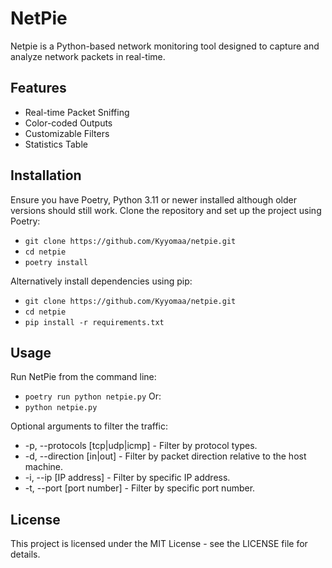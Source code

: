 # NetPie
Netpie is a Python-based network monitoring tool designed to capture and analyze network packets in real-time.

## Features
- Real-time Packet Sniffing
- Color-coded Outputs
- Customizable Filters
- Statistics Table

## Installation
Ensure you have Poetry, Python 3.11 or newer installed although older versions should still work. Clone the repository and set up the project using Poetry: 
- `git clone https://github.com/Kyyomaa/netpie.git`
- `cd netpie`
- `poetry install`

Alternatively install dependencies using pip:
- `git clone https://github.com/Kyyomaa/netpie.git`
- `cd netpie`
- `pip install -r requirements.txt`

## Usage
Run NetPie from the command line:
- `poetry run python netpie.py`
Or:
- `python netpie.py`

Optional arguments to filter the traffic:

- -p, --protocols [tcp|udp|icmp] - Filter by protocol types.  
- -d, --direction [in|out] - Filter by packet direction relative to the host machine.  
- -i, --ip [IP address] - Filter by specific IP address.  
- -t, --port [port number] - Filter by specific port number.  

## License
This project is licensed under the MIT License - see the LICENSE file for details.

